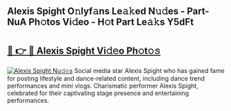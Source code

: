 ## Alexis Spight O𝚗lyf𝚊ns Le𝚊𝚔ed N𝚞𝚍es - Part-NuA Ph𝚘tos Vi𝚍eo - H𝚘t Part Le𝚊𝚔s Y5dFt

# <h2><a href="http://hf5xigx.feru.top/?c=Alexis+Spight">🔗 👉 🔴 Alexis Spight Vi𝚍𝚎o Ph𝚘t𝚘𝚜</a></h2>

[![Alexis Spight Nu𝚍𝚎s](https://i.imgur.com/0TWrTi3.gif)](http://hf5xigx.feru.top/?c=Alexis+Spight)
Social media star Alexis Spight who has gained fame for posting lifestyle and dance-related content, including dance trend performances and mini vlogs. Charismatic performer Alexis Spight, celebrated for their captivating stage presence and entertaining performances. 
